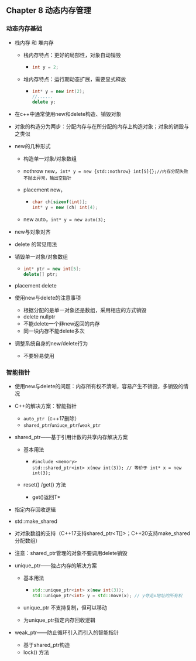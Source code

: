 ## Chapter 8 动态内存管理

### 动态内存基础

- 栈内存 和 堆内存
  - 栈内存特点：更好的局部性，对象自动销毁

    - ```c++
      int y = 2;
      ```
  
  - 堆内存特点：运行期动态扩展，需要显式释放
  
    - ```c++
      int* y = new int(2);
      //......
      delete y;
      ```
  
- 在c++中通常使用new和delete构造、销毁对象

- 对象的构造分为两步：分配内存与在所分配的内存上构造对象；对象的销毁与之类似

- new的几种形式
  - 构造单一对象/对象数组

  - nothrow new，`int* y = new {std::nothrow} int[5]{};//内存分配失败不抛出异常，输出空指针`

  - placement new，

    - ```c++
      char ch[sizeof(int)];
      int* y = new (ch) int(4);
      ```
  
  - new auto，`int* y = new auto(3);`
  
- new与对象对齐

-  delete 的常见用法

  - 销毁单一对象/对象数组

    - ```c++
      int* ptr = new int[5];
      delete[] ptr;
      ```

  - placement delete

- 使用new与delete的注意事项

  - 根据分配的是单一对象还是数组，采用相应的方式销毁
  - delete nullptr
  - 不能delete一个非new返回的内存
  - 同一块内存不能delete多次

- 调整系统自身的new/delete行为

  - 不要轻易使用

### 智能指针

- 使用new与delete的问题：内存所有权不清晰，容易产生不销毁，多销毁的情况

- C++的解决方案：智能指针

  - `auto_ptr`（c++17删除）
  - `shared_ptr`/`uniuqe_ptr`/`weak_ptr`

- shared_ptr——基于引用计数的共享内存解决方案

  - 基本用法

    - ```
      #include <memory>
      std::shared_ptr<int> x(new int(3)); // 等价于 int* x = new int(3);
      ```

  - reset() /get() 方法

    - get()返回T*
    
- 指定内存回收逻辑
  
- std::make_shared
  
- 对对象数组的支持（C++17支持shared_ptr<T[]>；C++20支持make_shared分配数组）
  
- 注意：shared_ptr管理的对象不要调用delete销毁

- unique_ptr——独占内存的解决方案

  - 基本用法

    - ```c++
      std::unique_ptr<int> x(new int(3)); 
      std::unique_ptr<int> y = std::move(x); // y夺走x地址的所有权
      ```

  - unique_ptr 不支持复制，但可以移动

  - 为unique_ptr指定内存回收逻辑

- weak_ptr——防止循环引入而引入的智能指针

  - 基于shared_ptr构造
  - lock() 方法

























